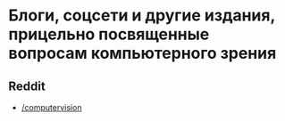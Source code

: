 # Блоги, соцсети и другие издания, прицельно посвященные вопросам компьютерного зрения

## Reddit
- [/computervision](https://www.reddit.com/computervision)

